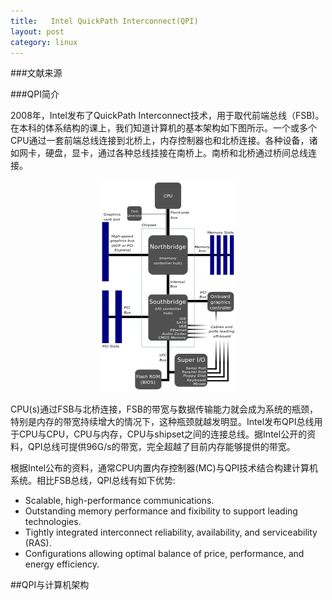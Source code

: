 ```yaml
---
title:   Intel QuickPath Interconnect(QPI)
layout: post
category: linux
---
```


###文献来源


###QPI简介

<p>
2008年，Intel发布了QuickPath Interconnect技术，用于取代前端总线（FSB)。在本科的体系结构的课上，我们知道计算机的基本架构如下图所示。一个或多个CPU通过一套前端总线连接到北桥上，内存控制器也和北桥连接。各种设备，诸如网卡，硬盘，显卡，通过各种总线挂接在南桥上。南桥和北桥通过桥间总线连接。

<p align=center><img src=/images/2013-05-11/computer-arch.png width=220></p>
</p>

<p>
CPU(s)通过FSB与北桥连接，FSB的带宽与数据传输能力就会成为系统的瓶颈，特别是内存的带宽持续增大的情况下，这种瓶颈就越发明显。Intel发布QPI总线用于CPU与CPU，CPU与内存，CPU与shipset之间的连接总线。据Intel公开的资料，QPI总线可提供96G/s的带宽，完全超越了目前内存能够提供的带宽。
</p>

<p>
根据Intel公布的资料，通常CPU内置内存控制器(MC)与QPI技术结合构建计算机系统。相比FSB总线，QPI总线有如下优势:
<ul>
<li>Scalable, high-performance communications.</li>
<li>Outstanding memory performance and fixibility to support leading technologies.</li>
<li>Tightly integrated interconnect reliability, availability, and serviceability (RAS).</li>
<li>Configurations allowing optimal balance of price, performance, and energy efficiency.</li>
</ul>
##QPI与计算机架构
